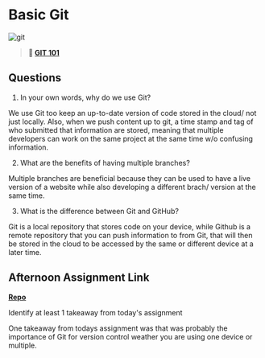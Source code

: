 # Basic Git

![git](https://git-scm.com/images/branching-illustration@2x.png)

> **📖 [GIT 101](https://codeworksacademy.com/fs-student-guide/resources/wk1/01-GIT)**

## Questions

1. In your own words, why do we use Git?

We use Git too keep an up-to-date version of code stored in the cloud/ not just locally. Also, when we push content up to git, a time stamp and tag of who submitted that information are stored, meaning that multiple developers can work on the same project at the same time w/o confusing information.   

2. What are the benefits of having multiple branches?

Multiple branches are beneficial because they can be used to have a live version of a website while also developing a different brach/ version at the same time.

3. What is the difference between Git and GitHub?

Git is a local repository that stores code on your device, while Github is a remote repository that you can push information to from Git, that will then be stored in the cloud to be accessed by the same or different device at a later time. 

## Afternoon Assignment Link

**[Repo](https://github.com/PeytonCurr/fs-journal)**

Identify at least 1 takeaway from today's assignment

One takeaway from todays assignment was that was probably the importance of Git for version control weather you are using one device or multiple.